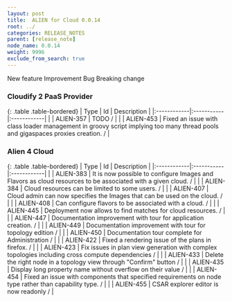 ```yaml
---
layout: post
title:  ALIEN for Cloud 0.0.14
root: ../
categories: RELEASE_NOTES
parent: [release_note]
node_name: 0.0.14
weight: 9996
exclude_from_search: true
---
```





<i class="fa fa-plus text-success"></i> New feature <i class="fa fa-level-up text-primary"></i> Improvement  <i class="fa fa-bug text-danger"></i> Bug <i class="fa fa-exclamation-triangle text-warning"></i> Breaking change


### Cloudify 2 PaaS Provider



  {: .table .table-bordered}
  | Type        | Id         | Description |
  |:------------|:-----------|:------------|
        |  <i class="fa fa-bug text-danger"></i> | ALIEN-357 | TODO /  |
    |  <i class="fa fa-bug text-danger"></i> | ALIEN-453 | Fixed an issue with class loader management in groovy script implying too many thread pools and gigaspaces proxies creation. /  |
  


### Alien 4 Cloud



  {: .table .table-bordered}
  | Type        | Id         | Description |
  |:------------|:-----------|:------------|
    |  <i class="fa fa-plus text-success"></i> | ALIEN-383 | It is now possible to configure Images and Flavors as cloud resources to be associated with a given cloud. /  |
    |  <i class="fa fa-plus text-success"></i> | ALIEN-384 | Cloud resources can be limited to some users. /  |
    |  <i class="fa fa-plus text-success"></i> | ALIEN-407 | Cloud admin can now specifies the Images that can be used on the cloud. /  |
    |  <i class="fa fa-plus text-success"></i> | ALIEN-408 | Can configure flavors to be associated with a cloud. /  |
    |  <i class="fa fa-plus text-success"></i> | ALIEN-445 | Deployment now allows to find matches for cloud resources. /  |
      |  <i class="fa fa-level-up text-primary"></i> | ALIEN-447 | Documentation improvement with tour for application creation. /  |
    |  <i class="fa fa-level-up text-primary"></i> | ALIEN-449 | Documentation improvement with tour for topology edition /  |
    |  <i class="fa fa-level-up text-primary"></i> | ALIEN-450 | Documentation tour complete for Administration /  |
      |  <i class="fa fa-bug text-danger"></i> | ALIEN-422 | Fixed a rendering issue of the plans in firefox. /  |
    |  <i class="fa fa-bug text-danger"></i> | ALIEN-423 | Fix issues in plan view generation with complex topologies including cross compute dependencies /  |
    |  <i class="fa fa-bug text-danger"></i> | ALIEN-433 | Delete the right node in a topology view through "Confirm" button /  |
    |  <i class="fa fa-bug text-danger"></i> | ALIEN-435 | Display long property name without overflow on their value /  |
    |  <i class="fa fa-bug text-danger"></i> | ALIEN-454 | Fixed an issue with components that specified requirements on node type rather than capability type. /  |
    |  <i class="fa fa-bug text-danger"></i> | ALIEN-455 | CSAR explorer editor is now readonly /  |
  

